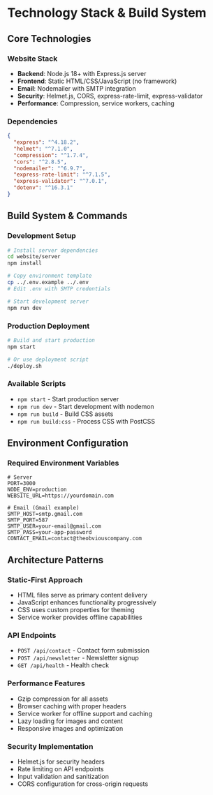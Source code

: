 # Technology Stack & Build System

## Core Technologies

### Website Stack
- **Backend**: Node.js 18+ with Express.js server
- **Frontend**: Static HTML/CSS/JavaScript (no framework)
- **Email**: Nodemailer with SMTP integration
- **Security**: Helmet.js, CORS, express-rate-limit, express-validator
- **Performance**: Compression, service workers, caching

### Dependencies
```json
{
  "express": "^4.18.2",
  "helmet": "^7.1.0", 
  "compression": "^1.7.4",
  "cors": "^2.8.5",
  "nodemailer": "^6.9.7",
  "express-rate-limit": "^7.1.5",
  "express-validator": "^7.0.1",
  "dotenv": "^16.3.1"
}
```

## Build System & Commands

### Development Setup
```bash
# Install server dependencies
cd website/server
npm install

# Copy environment template
cp ../.env.example ../.env
# Edit .env with SMTP credentials

# Start development server
npm run dev
```

### Production Deployment
```bash
# Build and start production
npm start

# Or use deployment script
./deploy.sh
```

### Available Scripts
- `npm start` - Start production server
- `npm run dev` - Start development with nodemon
- `npm run build` - Build CSS assets
- `npm run build:css` - Process CSS with PostCSS

## Environment Configuration

### Required Environment Variables
```env
# Server
PORT=3000
NODE_ENV=production
WEBSITE_URL=https://yourdomain.com

# Email (Gmail example)
SMTP_HOST=smtp.gmail.com
SMTP_PORT=587
SMTP_USER=your-email@gmail.com
SMTP_PASS=your-app-password
CONTACT_EMAIL=contact@theobviouscompany.com
```

## Architecture Patterns

### Static-First Approach
- HTML files serve as primary content delivery
- JavaScript enhances functionality progressively
- CSS uses custom properties for theming
- Service worker provides offline capabilities

### API Endpoints
- `POST /api/contact` - Contact form submission
- `POST /api/newsletter` - Newsletter signup
- `GET /api/health` - Health check

### Performance Features
- Gzip compression for all assets
- Browser caching with proper headers
- Service worker for offline support and caching
- Lazy loading for images and content
- Responsive images and optimization

### Security Implementation
- Helmet.js for security headers
- Rate limiting on API endpoints
- Input validation and sanitization
- CORS configuration for cross-origin requests